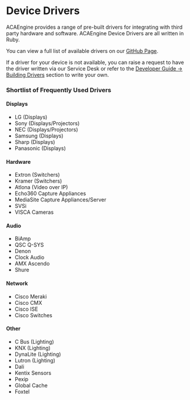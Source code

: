 # Device Drivers

ACAEngine provides a range of pre-built drivers for integrating with third party hardware and software. ACAEngine Device Drivers are all written in Ruby.

You can view a full list of available drivers on our [GitHub Page](https://github.com/acaprojects/ruby-engine-drivers).

If a driver for your device is not available, you can raise a request to have the driver written via our Service Desk or refer to the [Developer Guide -&gt; Building Drivers](https://docs.acaengine.com/developer-guide/drivers) section to write your own.

### Shortlist of Frequently Used Drivers

#### Displays

* LG \(Displays\)
* Sony \(Displays/Projectors\)
* NEC \(Displays/Projectors\)
* Samsung \(Displays\)
* Sharp \(Displays\)
* Panasonic \(Displays\)

#### Hardware

* Extron \(Switchers\)
* Kramer \(Switchers\)
* Atlona \(Video over IP\)
* Echo360 Capture Appliances
* MediaSite Capture Appliances/Server
* SVSi
* VISCA Cameras

#### Audio

* BiAmp
* QSC Q-SYS
* Denon
* Clock Audio
* AMX Ascendo
* Shure

#### Network

* Cisco Meraki
* Cisco CMX
* Cisco ISE
* Cisco Switches

#### Other

* C Bus \(Lighting\)
* KNX \(Lighting\)
* DynaLite \(Lighting\)
* Lutron \(Lighting\)
* Dali
* Kentix Sensors
* Pexip
* Global Cache
* Foxtel

